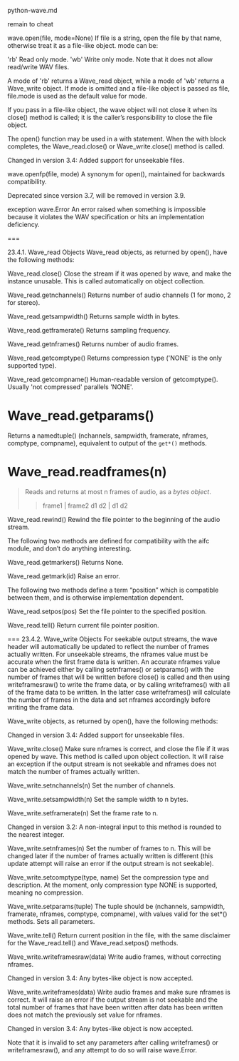 python-wave.md

remain to cheat


wave.open(file, mode=None)
If file is a string, open the file by that name, otherwise treat it as a file-like object. mode can be:

'rb'
Read only mode.
'wb'
Write only mode.
Note that it does not allow read/write WAV files.

A mode of 'rb' returns a Wave_read object, while a mode of 'wb' returns a Wave_write object. If mode is omitted and a file-like object is passed as file, file.mode is used as the default value for mode.

If you pass in a file-like object, the wave object will not close it when its close() method is called; it is the caller’s responsibility to close the file object.

The open() function may be used in a with statement. When the with block completes, the Wave_read.close() or Wave_write.close() method is called.

Changed in version 3.4: Added support for unseekable files.

wave.openfp(file, mode)
A synonym for open(), maintained for backwards compatibility.

Deprecated since version 3.7, will be removed in version 3.9.

exception wave.Error
An error raised when something is impossible because it violates the WAV specification or hits an implementation deficiency.

===


23.4.1. Wave_read Objects
Wave_read objects, as returned by open(), have the following methods:

Wave_read.close()
Close the stream if it was opened by wave, and make the instance unusable. This is called automatically on object collection.

Wave_read.getnchannels()
Returns number of audio channels (1 for mono, 2 for stereo).

Wave_read.getsampwidth()
Returns sample width in bytes.

Wave_read.getframerate()
Returns sampling frequency.

Wave_read.getnframes()
Returns number of audio frames.

Wave_read.getcomptype()
Returns compression type ('NONE' is the only supported type).

Wave_read.getcompname()
Human-readable version of getcomptype(). Usually 'not compressed' parallels 'NONE'.

# Wave_read.getparams()
Returns a namedtuple() (nchannels, sampwidth, framerate, nframes, comptype, compname), equivalent to output of the `get*()` methods.

# Wave_read.readframes(n)
> Reads and returns at most n frames of audio, as a *bytes object*.
>> frame1  |  frame2
>> d1 d2   | d1 d2

Wave_read.rewind()
Rewind the file pointer to the beginning of the audio stream.

The following two methods are defined for compatibility with the aifc module, and don’t do anything interesting.

Wave_read.getmarkers()
Returns None.

Wave_read.getmark(id)
Raise an error.

The following two methods define a term “position” which is compatible between them, and is otherwise implementation dependent.

Wave_read.setpos(pos)
Set the file pointer to the specified position.

Wave_read.tell()
Return current file pointer position.


===
23.4.2. Wave_write Objects
For seekable output streams, the wave header will automatically be updated to reflect the number of frames actually written. For unseekable streams, the nframes value must be accurate when the first frame data is written. An accurate nframes value can be achieved either by calling setnframes() or setparams() with the number of frames that will be written before close() is called and then using writeframesraw() to write the frame data, or by calling writeframes() with all of the frame data to be written. In the latter case writeframes() will calculate the number of frames in the data and set nframes accordingly before writing the frame data.

Wave_write objects, as returned by open(), have the following methods:

Changed in version 3.4: Added support for unseekable files.

Wave_write.close()
Make sure nframes is correct, and close the file if it was opened by wave. This method is called upon object collection. It will raise an exception if the output stream is not seekable and nframes does not match the number of frames actually written.

Wave_write.setnchannels(n)
Set the number of channels.

Wave_write.setsampwidth(n)
Set the sample width to n bytes.

Wave_write.setframerate(n)
Set the frame rate to n.

Changed in version 3.2: A non-integral input to this method is rounded to the nearest integer.

Wave_write.setnframes(n)
Set the number of frames to n. This will be changed later if the number of frames actually written is different (this update attempt will raise an error if the output stream is not seekable).

Wave_write.setcomptype(type, name)
Set the compression type and description. At the moment, only compression type NONE is supported, meaning no compression.

Wave_write.setparams(tuple)
The tuple should be (nchannels, sampwidth, framerate, nframes, comptype, compname), with values valid for the set*() methods. Sets all parameters.

Wave_write.tell()
Return current position in the file, with the same disclaimer for the Wave_read.tell() and Wave_read.setpos() methods.

Wave_write.writeframesraw(data)
Write audio frames, without correcting nframes.

Changed in version 3.4: Any bytes-like object is now accepted.

Wave_write.writeframes(data)
Write audio frames and make sure nframes is correct. It will raise an error if the output stream is not seekable and the total number of frames that have been written after data has been written does not match the previously set value for nframes.

Changed in version 3.4: Any bytes-like object is now accepted.

Note that it is invalid to set any parameters after calling writeframes() or writeframesraw(), and any attempt to do so will raise wave.Error.